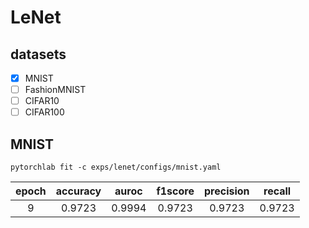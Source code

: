 # LeNet
## datasets
- [x] MNIST
- [ ] FashionMNIST
- [ ] CIFAR10
- [ ] CIFAR100
## MNIST
```shell
pytorchlab fit -c exps/lenet/configs/mnist.yaml
```
| epoch | accuracy | auroc  | f1score | precision | recall |
| :---: | :------: | :----: | :-----: | :-------: | :----: |
|   9   |  0.9723  | 0.9994 | 0.9723  |  0.9723   | 0.9723 |
